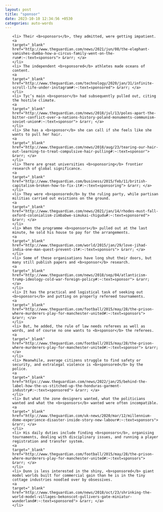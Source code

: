 ```yaml
---
layout: post
title: "sponsor"
date: 2023-10-10 12:34:56 +0530
categories: auto-words
---
```

<ol>

    <li> Their <b>sponsors</b>, they admitted, were getting impatient.
    <a 
    target="_blank" 
    href="http://www.theguardian.com/news/2021/jun/08/the-elephant-vanishes-dumba-how-a-circus-family-went-on-the-run#:~:text=sponsors"> &rarr; </a>
    </li>
    <li> The independent <b>sponsored</b> athletes made oceans of content.
    <a 
    target="_blank" 
    href="http://www.theguardian.com/technology/2020/jan/31/infinite-scroll-life-under-instagram#:~:text=sponsored"> &rarr; </a>
    </li>
    <li> Tyc’s main <b>sponsor</b> had subsequently pulled out, citing the hostile climate.
    <a 
    target="_blank" 
    href="http://www.theguardian.com/news/2018/jul/13/poles-apart-the-bitter-conflict-over-a-nations-history-poland-monuments-communism-soviet-union#:~:text=sponsor"> &rarr; </a>
    </li>
    <li> She has a <b>sponsor</b> she can call if she feels like she wants to pull her hair.
    <a 
    target="_blank" 
    href="http://www.theguardian.com/news/2018/aug/23/tearing-our-hair-out-learning-to-treat-compulsive-hair-pulling#:~:text=sponsor"> &rarr; </a>
    </li>
    <li> There are great universities <b>sponsoring</b> frontier research of global significance.
    <a 
    target="_blank" 
    href="http://www.theguardian.com/business/2015/feb/11/british-capitalism-broken-how-to-fix-it#:~:text=sponsoring"> &rarr; </a>
    </li>
    <li> They were <b>sponsored</b> by the ruling party, while partisan militias carried out evictions on the ground.
    <a 
    target="_blank" 
    href="http://www.theguardian.com/news/2021/jan/14/rhodes-must-fall-oxford-colonialism-zimbabwe-simukai-chigudu#:~:text=sponsored"> &rarr; </a>
    </li>
    <li> When the programme <b>sponsors</b> pulled out at the last minute, he sold his house to pay for the arrangements.
    <a 
    target="_blank" 
    href="http://www.theguardian.com/world/2015/jan/29/love-jihad-india-one-man-quest-prevent-it#:~:text=sponsors"> &rarr; </a>
    </li>
    <li> Some of these organisations have long shut their doors, but many still publish papers and <b>sponsor</b> research.
    <a 
    target="_blank" 
    href="http://www.theguardian.com/news/2018/sep/04/atlanticism-trump-ideology-cold-war-foreign-policy#:~:text=sponsor"> &rarr; </a>
    </li>
    <li> It has the practical and logistical task of seeking out <b>sponsors</b> and putting on properly refereed tournaments.
    <a 
    target="_blank" 
    href="http://www.theguardian.com/football/2015/may/28/the-prison-where-murderers-play-for-manchester-united#:~:text=sponsors"> &rarr; </a>
    </li>
    <li> But, he added, the rule of law needs referees as well as words, and of course no one wants to <b>sponsor</b> the referees.
    <a 
    target="_blank" 
    href="http://www.theguardian.com/football/2015/may/28/the-prison-where-murderers-play-for-manchester-united#:~:text=sponsor"> &rarr; </a>
    </li>
    <li> Meanwhile, average citizens struggle to find safety or security, and extralegal violence is <b>sponsored</b> by the police.
    <a 
    target="_blank" 
    href="https://www.theguardian.com/news/2022/jan/25/behind-the-label-how-the-us-stitched-up-the-honduras-garment-industry#:~:text=sponsored"> &rarr; </a>
    </li>
    <li> But what the zone designers wanted, what the politicians wanted and what the <b>sponsors</b> wanted were often incompatible.
    <a 
    target="_blank" 
    href="http://www.theguardian.com/uk-news/2020/mar/12/millennium-dome-experience-disaster-inside-story-new-labour#:~:text=sponsors"> &rarr; </a>
    </li>
    <li> His daily duties include finding <b>sponsors</b>, organising tournaments, dealing with disciplinary issues, and running a player registration and transfer system.
    <a 
    target="_blank" 
    href="http://www.theguardian.com/football/2015/may/28/the-prison-where-murderers-play-for-manchester-united#:~:text=sponsors"> &rarr; </a>
    </li>
    <li> Dunn is less interested in the shiny, <b>sponsored</b> giant model worlds built for commercial gain than he is in the tiny cottage industries noodled over by obsessives.
    <a 
    target="_blank" 
    href="http://www.theguardian.com/news/2018/oct/23/shrinking-the-world-model-villages-bekonscot-gullivers-gate-miniatur-wunderland#:~:text=sponsored"> &rarr; </a>
    </li>